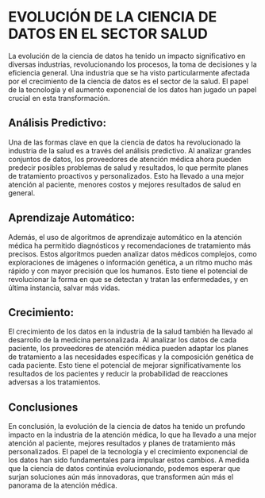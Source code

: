 # EVOLUCIÓN DE LA CIENCIA DE DATOS EN EL SECTOR SALUD

La evolución de la ciencia de datos ha tenido un impacto significativo en diversas industrias, revolucionando los procesos, la toma de decisiones y la eficiencia general. Una industria que se ha visto particularmente afectada por el crecimiento de la ciencia de datos es el sector de la salud. El papel de la tecnología y el aumento exponencial de los datos han jugado un papel crucial en esta transformación.

## Análisis Predictivo:
Una de las formas clave en que la ciencia de datos ha revolucionado la industria de la salud es a través del análisis predictivo. Al analizar grandes conjuntos de datos, los proveedores de atención médica ahora pueden predecir posibles problemas de salud y resultados, lo que permite planes de tratamiento proactivos y personalizados. Esto ha llevado a una mejor atención al paciente, menores costos y mejores resultados de salud en general.

## Aprendizaje Automático:
Además, el uso de algoritmos de aprendizaje automático en la atención médica ha permitido diagnósticos y recomendaciones de tratamiento más precisos. Estos algoritmos pueden analizar datos médicos complejos, como exploraciones de imágenes o información genética, a un ritmo mucho más rápido y con mayor precisión que los humanos. Esto tiene el potencial de revolucionar la forma en que se detectan y tratan las enfermedades, y en última instancia, salvar más vidas.

## Crecimiento:
El crecimiento de los datos en la industria de la salud también ha llevado al desarrollo de la medicina personalizada. Al analizar los datos de cada paciente, los proveedores de atención médica pueden adaptar los planes de tratamiento a las necesidades específicas y la composición genética de cada paciente. Esto tiene el potencial de mejorar significativamente los resultados de los pacientes y reducir la probabilidad de reacciones adversas a los tratamientos.

## Conclusiones
En conclusión, la evolución de la ciencia de datos ha tenido un profundo impacto en la industria de la atención médica, lo que ha llevado a una mejor atención al paciente, mejores resultados y planes de tratamiento más personalizados. El papel de la tecnología y el crecimiento exponencial de los datos han sido fundamentales para impulsar estos cambios. A medida que la ciencia de datos continúa evolucionando, podemos esperar que surjan soluciones aún más innovadoras, que transformen aún más el panorama de la atención médica.

